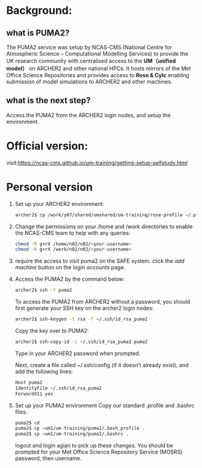 # **Background:**  
## what is PUMA2?
The PUMA2 service was setup by NCAS-CMS (National Centre for Atmospheric Science – Computational Modelling Services) to provide the UK research community with centralised access to the **UM（unified model）** on ARCHER2 and other national HPCs. It hosts mirrors of the Met Office Science Repositories and provides access to **Rose & Cylc** enabling submission of model simulations to ARCHER2 and other machines.   
## what is the next step?  
Access the PUMA2 from the ARCHER2 login nodes, and setup the environment.

# **Official version:**  
visit:https://ncas-cms.github.io/um-training/getting-setup-selfstudy.html

# **Personal version**

1. Set up your ARCHER2 environment:  
   ```bash
   archer2$ cp /work/y07/shared/umshared/um-training/rose-profile ~/.profile  
2. Change the permissions on your /home and /work directories to enable the NCAS-CMS team to help with any queries: 
   ```bash
   chmod -R g+rX /home/n02/n02/<your-username>  
   chmod -R g+rX /work/n02/n02/<your-username>
3. require the access to visit puma2 on the SAFE system. click the *add machine* button on the *login accounts* page.
4. Access the PUMA2 by the command below:  
   ```bash
   archer2$ ssh -Y puma2
   ```

   To access the PUMA2 from ARCHER2 without a password, you should first generate your SSH key on the archer2 login nodes:  
   ```bash
   archer2$ ssh-keygen -t rsa -f ~/.ssh/id_rsa_puma2
   ```

   Copy the key over to PUMA2:
   ```bash
   archer2$ ssh-copy-id -i ~/.ssh/id_rsa_puma2 puma2
   ```
   Type in your ARCHER2 password when prompted.

   Next, create a file called ~/.ssh/config (if it doesn’t already exist), and add the following lines:
   ```bash
   Host puma2
   IdentityFile ~/.ssh/id_rsa_puma2
   ForwardX11 yes
   ```
5. Set up your PUMA2 environment
   Copy our standard .profile and .bashrc files:
   ```bash
   puma2$ cd
   puma2$ cp ~um1/um-training/puma2/.bash_profile .
   puma2$ cp ~um1/um-training/puma2/.bashrc .
   ```
   logout and login agian to pick up these changes. You should be prompted for your Met Office Science Repository Service (MOSRS) password, then username.





   
